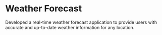 # Weather Forecast
Developed a real-time weather forecast application to provide users with accurate and up-to-date weather information for any location.
